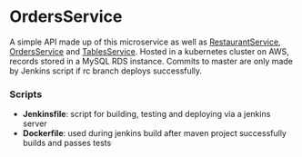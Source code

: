 # OrdersService

A simple API made up of this microservice as well as [RestaurantService](https://github.com/bconnelly/RestaurantService), [OrdersService](https://github.com/bconnelly/OrdersService) and [TablesService](https://github.com/bconnelly/TablesService). Hosted in a kubernetes cluster on AWS, records stored in a MySQL RDS instance. Commits to master are only made by Jenkins script if rc branch deploys successfully.

### Scripts
- __Jenkinsfile__: script for building, testing and deploying via a jenkins server
- __Dockerfile__: used during jenkins build after maven project successfully builds and passes tests
